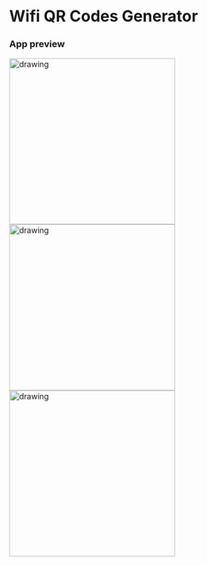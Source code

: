 # Wifi QR Codes Generator
### App preview
<p>
<img src="https://i.imgur.com/fuTf6rh.png" alt="drawing" style="width:300px;"/>
<img src="https://i.imgur.com/57iWT8Q.png" alt="drawing" style="width:300px;"/>
<img src="https://i.imgur.com/RqG5pc3.png" alt="drawing" style="width:300px;"/>
</p>

